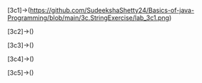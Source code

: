 [3c1]->(https://github.com/SudeekshaShetty24/Basics-of-java-Programming/blob/main/3c.StringExercise/lab_3c1.png)

[3c2]->()

[3c3]->()

[3c4]->()

[3c5]->()
